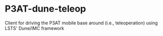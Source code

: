 # P3AT-dune-teleop
Client for driving the P3AT mobile base around (i.e., teleoperation) using LSTS' Dune/IMC framework
